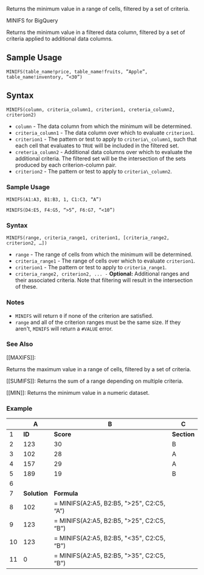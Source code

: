 Returns the minimum value in a range of cells, filtered by a set of criteria.

MINIFS for BigQuery

Returns the minimum value in a filtered data column, filtered by a set of criteria applied to additional data columns.

Sample Usage
------------

`MINIFS(table_name!price, table_name!fruits, ”Apple”, table_name!inventory, ”<30”)`

Syntax
------

`MINIFS(column, criteria_column1, criterion1, creteria_column2, criterion2)`

* `column` - The data column from which the minimum will be determined.
* `criteria_column1` - The data column over which to evaluate `criterion1`.
* `criterion1` - The pattern or test to apply to `criteria\_column1`, such that each cell that evaluates to `TRUE` will be included in the filtered set.
* `creteria_column2` - Additional data columns over which to evaluate the additional criteria. The filtered set will be the intersection of the sets produced by each criterion-column pair.
* `criterion2` - The pattern or test to apply to `criteria\_column2`.

### Sample Usage

`MINIFS(A1:A3, B1:B3, 1, C1:C3, “A”)`

`MINIFS(D4:E5, F4:G5, “>5”, F6:G7, “<10”)`

### Syntax

`MINIFS(range, criteria_range1, criterion1, [criteria_range2, criterion2, …])`

* `range` - The range of cells from which the minimum will be determined.
* `criteria_range1` - The range of cells over which to evaluate `criterion1`.
* `criterion1` - The pattern or test to apply to `criteria_range1`.
* `criteria_range2, criterion2, ... -` **Optional:** Additional ranges and their associated criteria. Note that filtering will result in the intersection of these.

### Notes

* `MINIFS` will return `0` if none of the criterion are satisfied.
* `range` and all of the criterion ranges must be the same size. If they aren't, `MINIFS` will return a `#VALUE` error.

### See Also

[[MAXIFS]]:

Returns the maximum value in a range of cells, filtered by a set of criteria.

[[SUMIFS]]: Returns the sum of a range depending on multiple criteria.

[[MIN]]: Returns the minimum value in a numeric dataset.

### Example

|  | A | B | C |
| --- | --- | --- | --- |
| 1 | **ID** | **Score** | **Section** |
| 2 | 123 | 30 | B |
| 3 | 102 | 28 | A |
| 4 | 157 | 29 | A |
| 5 | 189 | 19 | B |
| 6 |  |  |  |
| 7 | **Solution** | **Formula** | |
| 8 | 102 | = MINIFS(A2:A5, B2:B5, ">25", C2:C5, “A”) | |
| 9 | 123 | = MINIFS(A2:A5, B2:B5, ">25", C2:C5, “B”) | |
| 10 | 123 | = MINIFS(A2:A5, B2:B5, "<35", C2:C5, “B”) | |
| 11 | 0 | = MINIFS(A2:A5, B2:B5, ">35", C2:C5, “B”) | |